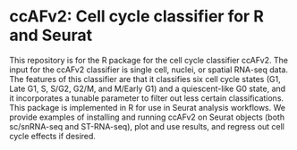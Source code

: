 # ccAFv2: Cell cycle classifier for R and Seurat
This repository is for the R package for the cell cycle classifier ccAFv2. The input for the ccAFv2 classifier is single cell, nuclei, or spatial RNA-seq data. The features of this classifier are that it classifies six cell cycle states (G1, Late G1, S, S/G2, G2/M, and M/Early G1) and a quiescent-like G0 state, and it incorporates a tunable parameter to filter out less certain classifications. This package is implemented in R for use in Seurat analysis workflows. We provide examples of installing and running ccAFv2 on Seurat objects (both sc/snRNA-seq and ST-RNA-seq), plot and use results, and regress out cell cycle effects if desired.


